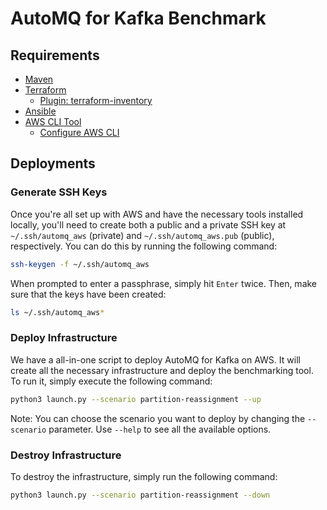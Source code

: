 # AutoMQ for Kafka Benchmark

## Requirements

- [Maven](https://maven.apache.org/install.html)
- [Terraform](https://www.terraform.io/downloads.html)
  - [Plugin: terraform-inventory](https://github.com/adammck/terraform-inventory)
- [Ansible](https://docs.ansible.com/ansible/latest/installation_guide/intro_installation.html)
- [AWS CLI Tool](https://docs.aws.amazon.com/cli/latest/userguide/getting-started-install.html)
  - [Configure AWS CLI](https://docs.aws.amazon.com/cli/latest/userguide/getting-started-quickstart.html)

## Deployments

### Generate SSH Keys

Once you're all set up with AWS and have the necessary tools installed locally, you'll need to create both a public and a private SSH key at `~/.ssh/automq_aws` (private) and `~/.ssh/automq_aws.pub` (public), respectively. You can do this by running the following command:

```bash
ssh-keygen -f ~/.ssh/automq_aws
```

When prompted to enter a passphrase, simply hit `Enter` twice. Then, make sure that the keys have been created:

```bash
ls ~/.ssh/automq_aws*
```

### Deploy Infrastructure

We have a all-in-one script to deploy AutoMQ for Kafka on AWS. It will create all the necessary infrastructure and deploy the benchmarking tool. To run it, simply execute the following command:

```bash
python3 launch.py --scenario partition-reassignment --up
```

Note: You can choose the scenario you want to deploy by changing the `--scenario` parameter. Use `--help` to see all the available options.

### Destroy Infrastructure

To destroy the infrastructure, simply run the following command:

```bash
python3 launch.py --scenario partition-reassignment --down
```

